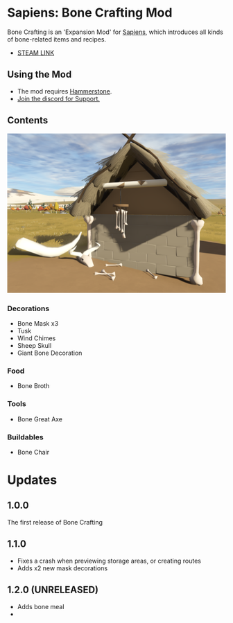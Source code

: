 # Sapiens: Bone Crafting Mod

Bone Crafting is an 'Expansion Mod' for [Sapiens](https://www.playsapiens.com/), which introduces all kinds of bone-related items and recipes.

 - [STEAM LINK](https://steamcommunity.com/sharedfiles/filedetails/?id=2966239212)

## Using the Mod
 - The mod requires [Hammerstone](https://steamcommunity.com/sharedfiles/filedetails/?id=2840825226).
 - [Join the discord for Support.](https://discord.gg/WnN8hj2Fyg)


## Contents

![](assets/screenshot.png)

### Decorations
 - Bone Mask x3
 - Tusk
 - Wind Chimes
 - Sheep Skull
 - Giant Bone Decoration

### Food
 - Bone Broth

### Tools
 - Bone Great Axe

### Buildables
 - Bone Chair

# Updates

## 1.0.0

The first release of Bone Crafting

## 1.1.0

 - Fixes a crash when previewing storage areas, or creating routes
 - Adds x2 new mask decorations

## 1.2.0 (UNRELEASED)

 - Adds bone meal
 - 